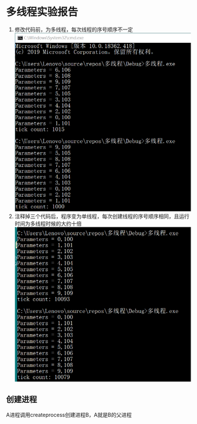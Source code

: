 # 多线程实验报告

1. 修改代码前，为多线程，每次线程的序号顺序不一定
![ ](images/多线程.png)  
2. 注释掉三个代码后，程序变为单线程，每次创建线程的序号顺序相同，且运行时间为多线程时候的大约十倍
![ ](images/单线程.png)

## 创建进程

A进程调用createprocess创建进程B，A就是B的父进程